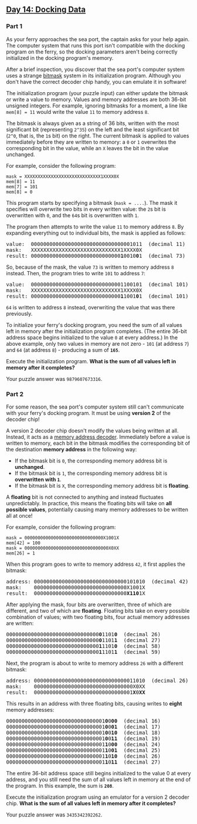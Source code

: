 ## [Day 14: Docking Data](https://adventofcode.com/2020/day/14)

### Part 1

As your ferry approaches the sea port, the captain asks for your help again. The computer system that runs this port isn't compatible with the docking program on the ferry, so the docking parameters aren't being correctly initialized in the docking program's memory.

After a brief inspection, you discover that the sea port's computer system uses a strange [bitmask](<https://en.wikipedia.org/wiki/Mask_(computing)>) system in its initialization program. Although you don't have the correct decoder chip handy, you can emulate it in software!

The initialization program (your puzzle input) can either update the bitmask or write a value to memory. Values and memory addresses are both 36-bit unsigned integers. For example, ignoring bitmasks for a moment, a line like `mem[8] = 11` would write the value `11` to memory address `8`.

The bitmask is always given as a string of 36 bits, written with the most significant bit (representing `2^35`) on the left and the least significant bit (`2^0`, that is, the `1`s bit) on the right. The current bitmask is applied to values immediately before they are written to memory: a `0` or `1` overwrites the corresponding bit in the value, while an `X` leaves the bit in the value unchanged.

For example, consider the following program:

```
mask = XXXXXXXXXXXXXXXXXXXXXXXXXXXXX1XXXX0X
mem[8] = 11
mem[7] = 101
mem[8] = 0
```

This program starts by specifying a bitmask (`mask = ....`). The mask it specifies will overwrite two bits in every written value: the `2`s bit is overwritten with `0`, and the `64`s bit is overwritten with `1`.

The program then attempts to write the value `11` to memory address `8`. By expanding everything out to individual bits, the mask is applied as follows:

<pre>
value:  000000000000000000000000000000001011  (decimal 11)
mask:   XXXXXXXXXXXXXXXXXXXXXXXXXXXXX1XXXX0X
result: 00000000000000000000000000000<b>1</b>0010<b>0</b>1  (decimal 73)
</pre>

So, because of the mask, the value `73` is written to memory address `8` instead. Then, the program tries to write `101` to address `7`:

<pre>
value:  000000000000000000000000000001100101  (decimal 101)
mask:   XXXXXXXXXXXXXXXXXXXXXXXXXXXXX1XXXX0X
result: 00000000000000000000000000000<b>1</b>1001<b>0</b>1  (decimal 101)
</pre>

`64` is written to address `8` instead, overwriting the value that was there previously.

To initialize your ferry's docking program, you need the sum of all values left in memory after the initialization program completes. (The entire 36-bit address space begins initialized to the value `0` at every address.) In the above example, only two values in memory are not zero - `101` (at address `7`) and `64` (at address `8`) - producing a sum of **`165`**.

Execute the initialization program. **What is the sum of all values left in memory after it completes?**

Your puzzle answer was `9879607673316`.

### Part 2

For some reason, the sea port's computer system still can't communicate with your ferry's docking program. It must be using **version 2** of the decoder chip!

A version 2 decoder chip doesn't modify the values being written at all. Instead, it acts as a [memory address decoder](https://www.youtube.com/watch?v=PvfhANgLrm4&ab_channel=RetroGameMechanicsExplained). Immediately before a value is written to memory, each bit in the bitmask modifies the corresponding bit of the destination **memory address** in the following way:

- If the bitmask bit is `0`, the corresponding memory address bit is **unchanged**.
- If the bitmask bit is `1`, the corresponding memory address bit is **overwritten with `1`**.
- If the bitmask bit is `X`, the corresponding memory address bit is **floating**.

A **floating** bit is not connected to anything and instead fluctuates unpredictably. In practice, this means the floating bits will take on **all possible values**, potentially causing many memory addresses to be written all at once!

For example, consider the following program:

```
mask = 000000000000000000000000000000X1001X
mem[42] = 100
mask = 00000000000000000000000000000000X0XX
mem[26] = 1
```

When this program goes to write to memory address `42`, it first applies the bitmask:

<pre>
address: 000000000000000000000000000000101010  (decimal 42)
mask:    000000000000000000000000000000X1001X
result:  000000000000000000000000000000<b>X110</b>1X</b>
</pre>

After applying the mask, four bits are overwritten, three of which are different, and two of which are **floating**. Floating bits take on every possible combination of values; with two floating bits, four actual memory addresses are written:

<pre>
000000000000000000000000000000<b>0</b>1101<b>0</b>  (decimal 26)
000000000000000000000000000000<b>0</b>1101<b>1</b>  (decimal 27)
000000000000000000000000000000<b>1</b>1101<b>0</b>  (decimal 58)
000000000000000000000000000000<b>1</b>1101<b>1</b>  (decimal 59)
</pre>

Next, the program is about to write to memory address `26` with a different bitmask:

<pre>
address: 000000000000000000000000000000011010  (decimal 26)
mask:    00000000000000000000000000000000X0XX
result:  00000000000000000000000000000001<b>X</b>0<b>XX</b>
</pre>

This results in an address with three floating bits, causing writes to **eight** memory addresses:

<pre>
00000000000000000000000000000001<b>0</b>0<b>00</b>  (decimal 16)
00000000000000000000000000000001<b>0</b>0<b>01</b>  (decimal 17)
00000000000000000000000000000001<b>0</b>0<b>10</b>  (decimal 18)
00000000000000000000000000000001<b>0</b>0<b>11</b>  (decimal 19)
00000000000000000000000000000001<b>1</b>0<b>00</b>  (decimal 24)
00000000000000000000000000000001<b>1</b>0<b>01</b>  (decimal 25)
00000000000000000000000000000001<b>1</b>0<b>10</b>  (decimal 26)
00000000000000000000000000000001<b>1</b>0<b>11</b>  (decimal 27)
</pre>

The entire 36-bit address space still begins initialized to the value 0 at every address, and you still need the sum of all values left in memory at the end of the program. In this example, the sum is **`208`**.

Execute the initialization program using an emulator for a version 2 decoder chip. **What is the sum of all values left in memory after it completes?**

Your puzzle answer was `3435342392262`.
